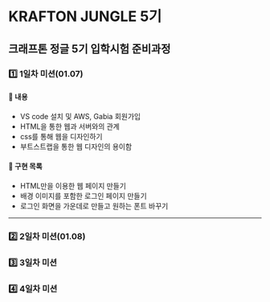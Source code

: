 # KRAFTON JUNGLE 5기
## 크래프톤 정글 5기 입학시험 준비과정

### 1️⃣ 1일차 미션(01.07)
#### 📌 내용
 - VS code 설치 및 AWS, Gabia 회원가입
 - HTML을 통한 웹과 서버와의 관계
 - css를 통해 웹을 디자인하기
 - 부트스트랩을 통한 웹 디자인의 용이함

 #### 🎯 구현 목록
 - HTML만을 이용한 웹 페이지 만들기
 - 배경 이미지를 포함한 로그인 페이지 만들기
 - 로그인 화면을 가운데로 만들고 원하는 폰트 바꾸기
---------------
 

### 2️⃣ 2일차 미션(01.08)


### 3️⃣ 3일차 미션


### 4️⃣ 4일차 미션

